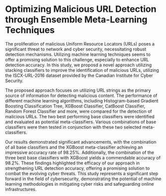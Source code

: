 # Optimizing Malicious URL Detection through Ensemble Meta-Learning Techniques

The proliferation of malicious Uniform Resource Locators (URLs) poses a significant threat to network and cyber security, necessitating robust detection mechanisms. Utilizing machine learning techniques seems to offer a promising solution to this challenge, especially to enhance URL detection accuracy. In this study, we proposd a novel approach utilizing stacking classifiers to improve the identification of malicious URLs, utilizing the ISCX-URL-2016 dataset provided by the Canadian Institute for Cyber Security.

The proposed approach focuses on utilizing URL strings as the primary source of information for detecting malicious content. The performance of different machine learning algorithms, including Histogram-based Gradient Boosting Classification Tree, XGBoost Classifier, CatBoost Classifier, Random Forest Classifier and more, were compared for the detection of malicious URLs. The two best performing base classifiers were identified and evaluated as potential meta-classifiers. Various combinations of base classifiers were then tested in conjunction with these two selected meta-classifiers. 

Our results demonstrated significant advancements, with the combination of all base classifiers and the XGBoost meta-classifier achieving an impressive accuracy rate of 98.25%. Additionally, the combination of the three best base classifiers with XGBoost yields a commendable accuracy of 98.2%. These findings highlighted the efficacy of our approach in strengthening URL detection accuracy, offering a promising solution to combat the evolving cyber threats. This study represents a significant step forward in the field of cybersecurity, demonstrating the potential of machine learning methodologies in mitigating cyber risks and safeguarding online infrastructures.
